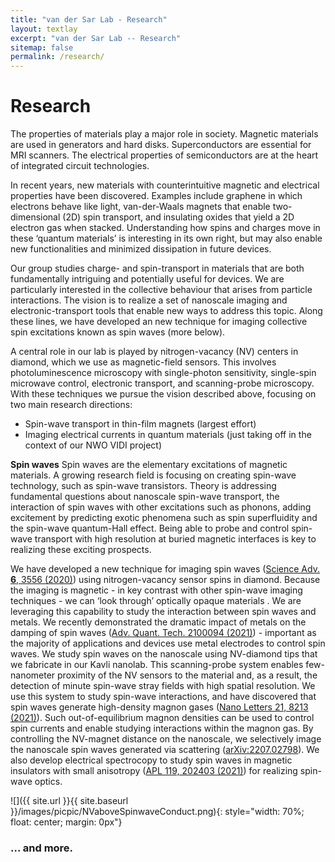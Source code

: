 ```yaml
---
title: "van der Sar Lab - Research"
layout: textlay
excerpt: "van der Sar Lab -- Research"
sitemap: false
permalink: /research/
---
```


# Research
The properties of materials play a major role in society. Magnetic materials are used in generators and hard disks. Superconductors are essential for MRI scanners. The electrical properties of semiconductors are at the heart of integrated circuit technologies.
 
In recent years, new materials with counterintuitive magnetic and electrical properties have been discovered. Examples include graphene in which electrons behave like light, van-der-Waals magnets that enable two-dimensional (2D) spin transport, and insulating oxides that yield a 2D electron gas when stacked. Understanding how spins and charges move in these ‘quantum materials’ is interesting in its own right, but may also enable new functionalities and minimized dissipation in future devices. 

Our group studies charge- and spin-transport in materials that are both fundamentally intriguing and potentially useful for devices. We are particularly interested in the collective behaviour that arises from particle interactions. The vision is to realize a set of nanoscale imaging and electronic-transport tools that enable new ways to address this topic. Along these lines, we have developed an new technique for imaging collective spin excitations known as spin waves (more below).
  
A central role in our lab is played by nitrogen-vacancy (NV) centers in diamond, which we use as magnetic-field sensors. This involves photoluminescence microscopy with single-photon sensitivity, single-spin microwave control, electronic transport, and scanning-probe microscopy. With these techniques we pursue the vision described above, focusing on two main research directions:

-	Spin-wave transport in thin-film magnets (largest effort)
-	Imaging electrical currents in quantum materials (just taking off in the context of our NWO VIDI project)

**Spin waves**
Spin waves are the elementary excitations of magnetic materials. A growing research field is focusing on creating spin-wave technology, such as spin-wave transistors. Theory is addressing fundamental questions about nanoscale spin-wave transport, the interaction of spin waves with other excitations such as phonons, adding excitement by predicting exotic phenomena such as spin superfluidity and the spin-wave quantum-Hall effect. Being able to probe and control spin-wave transport with high resolution at buried magnetic interfaces is key to realizing these exciting prospects.

We have developed a new technique for imaging spin waves ([Science Adv. **6**, 3556 (2020)](https://www.science.org/doi/10.1126/sciadv.abd3556)) using nitrogen-vacancy sensor spins in diamond. Because the imaging is magnetic - in key contrast with other spin-wave imaging techniques - we can ‘look through’ optically opaque materials . We are leveraging this capability to study the interaction between spin waves and metals. We recently demonstrated the dramatic impact of metals on the damping of spin waves ([Adv. Quant. Tech. 2100094 (2021)](https://onlinelibrary.wiley.com/doi/epdf/10.1002/qute.202100094)) - important as the majority of applications and devices use metal electrodes to control spin waves. We study spin waves on the nanoscale using NV-diamond tips that we fabricate in our Kavli nanolab. This scanning-probe system enables few-nanometer proximity of the NV sensors to the material and, as a result, the detection of minute spin-wave stray fields with high spatial resolution. We use this system to study spin-wave interactions, and have discovered that spin waves generate high-density magnon gases ([Nano Letters 21, 8213 (2021)](https://pubs.acs.org/doi/full/10.1021/acs.nanolett.1c02654)). Such out-of-equilibrium magnon densities can be used to control spin currents and enable studying interactions within the magnon gas. By controlling the NV-magnet distance on the nanoscale, we selectively image the nanoscale spin waves generated via scattering ([arXiv:2207.02798](https://arxiv.org/abs/2207.02798)). We also develop electrical spectrocopy to study spin waves in magnetic insulators with small anisotropy ([APL 119, 202403 (2021)](https://aip.scitation.org/doi/10.1063/5.0070796)) for realizing spin-wave optics. 

![]({{ site.url }}{{ site.baseurl }}/images/picpic/NVaboveSpinwaveConduct.png){: style="width: 70%; float: center; margin: 0px"}

### ... and more.
